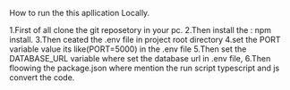 How to run the this apllication Locally.

1.First of all clone the git reposetory in your pc.
2.Then install the : npm install.
3.Then ceated the .env file in project root directory 
4.set the PORT variable  value its like(PORT=5000) in the .env file
5.Then set the DATABASE_URL variable where set the database url in .env file,
6.Then floowing the package.json where mention the run script typescript and js convert the code.